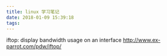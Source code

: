 ```yaml
---
title: linux 学习笔记
date: 2018-01-09 15:39:18
tags:
---
```

iftop: display bandwidth usage on an interface
http://www.ex-parrot.com/pdw/iftop/


